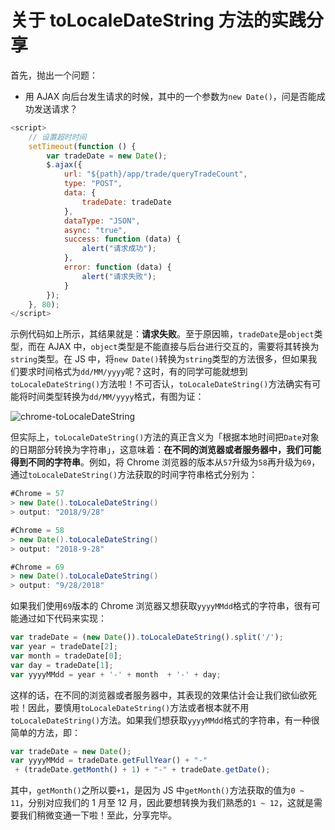# 关于 toLocaleDateString 方法的实践分享

首先，抛出一个问题：

- 用 AJAX 向后台发生请求的时候，其中的一个参数为`new Date()`，问是否能成功发送请求？

```js
<script>
    // 设置超时时间
    setTimeout(function () {
        var tradeDate = new Date();
        $.ajax({
            url: "${path}/app/trade/queryTradeCount",
            type: "POST",
            data: {
                tradeDate: tradeDate
            },
            dataType: "JSON",
            async: "true",
            success: function (data) {
                alert("请求成功");
            },
            error: function (data) {
                alert("请求失败");
            }
        });
    }, 80);
</script>
```
示例代码如上所示，其结果就是：**请求失败**。至于原因嘛，`tradeDate`是`object`类型，而在 AJAX 中，`object`类型是不能直接与后台进行交互的，需要将其转换为`string`类型。在 JS 中，将`new Date()`转换为`string`类型的方法很多，但如果我们要求时间格式为`dd/MM/yyyy`呢？这时，有的同学可能就想到`toLocaleDateString()`方法啦！不可否认，`toLocaleDateString()`方法确实有可能将时间类型转换为`dd/MM/yyyy`格式，有图为证：

![chrome-toLocaleDateString](https://github.com/guobinhit/cg-blog/blob/master/images/others/toLocaleDateString/chrome-tolocaleDateString.png)

但实际上，`toLocaleDateString()`方法的真正含义为「根据本地时间把`Date`对象的日期部分转换为字符串」，这意味着：**在不同的浏览器或者服务器中，我们可能得到不同的字符串**。例如，将 Chrome 浏览器的版本从`57`升级为`58`再升级为`69`，通过`toLocaleDateString()`方法获取的时间字符串格式分别为：

```java
#Chrome = 57
> new Date().toLocaleDateString()
> output: "2018/9/28"

#Chrome = 58
> new Date().toLocaleDateString()
> output: "2018-9-28"

#Chrome = 69
> new Date().toLocaleDateString()
> output: "9/28/2018"
```
如果我们使用`69`版本的 Chrome 浏览器又想获取`yyyyMMdd`格式的字符串，很有可能通过如下代码来实现：

```js
var tradeDate = (new Date()).toLocaleDateString().split('/');
var year = tradeDate[2];
var month = tradeDate[0];
var day = tradeDate[1];
var yyyyMMdd = year + '-' + month  + '-' + day;
```
这样的话，在不同的浏览器或者服务器中，其表现的效果估计会让我们欲仙欲死啦！因此，要慎用`toLocaleDateString()`方法或者根本就不用`toLocaleDateString()`方法。如果我们想获取`yyyyMMdd`格式的字符串，有一种很简单的方法，即：

```js
var tradeDate = new Date();
var yyyyMMdd = tradeDate.getFullYear() + "-"
 + (tradeDate.getMonth() + 1) + "-" + tradeDate.getDate();
```
其中，`getMonth()`之所以要`+1`，是因为 JS 中`getMonth()`方法获取的值为`0 ~ 11`，分别对应我们的 1 月至 12 月，因此要想转换为我们熟悉的`1 ~ 12`，这就是需要我们稍微变通一下啦！至此，分享完毕。

